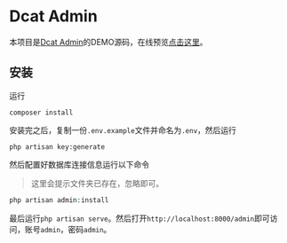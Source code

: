 # Dcat Admin

本项目是[Dcat Admin](https://github.com/jqhph/dcat-admin)的DEMO源码，在线预览[点击这里](https://jqhph.github.io/dcat-admin/demo.html)。

## 安装

运行
```shell
composer install
```

安装完之后，复制一份`.env.example`文件并命名为`.env`，然后运行
```shell
php artisan key:generate
```

然后配置好数据库连接信息运行以下命令

> 这里会提示文件夹已存在，忽略即可。

```php
php artisan admin:install
```

最后运行`php artisan serve`。然后打开`http://localhost:8000/admin`即可访问，账号`admin`，密码`admin`。



